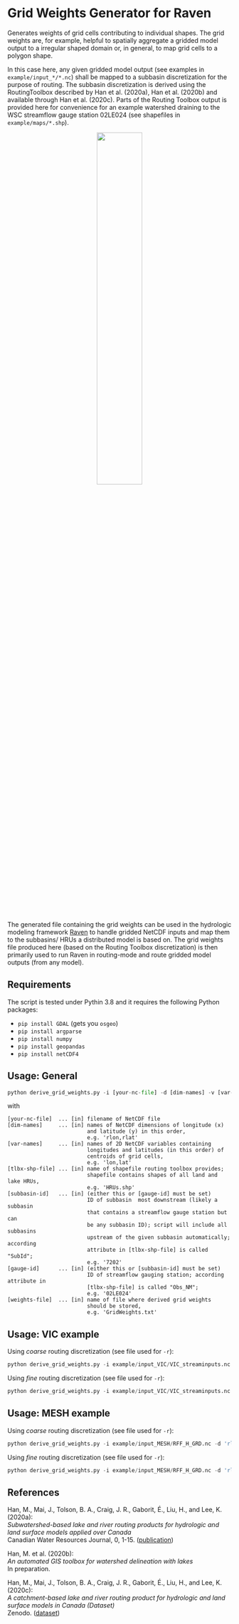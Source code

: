 # Grid Weights Generator for Raven

Generates weights of grid cells contributing to individual shapes. The grid weights are, for example, helpful to spatially aggregate a gridded model output to a irregular shaped domain or, in general, to map grid cells to a polygon shape. 

In this case here, any given gridded model output (see examples in `example/input_*/*.nc`) shall be mapped to a subbasin discretization for the purpose of routing. The subbasin discretization is derived using the RoutingToolbox described by Han et al. (2020a), Han et al. (2020b) and available through Han et al. (2020c). Parts of the Routing Toolbox output is provided here for convenience for an example watershed draining to the WSC streamflow gauge station 02LE024 (see shapefiles in `example/maps/*.shp`).

<p align="center">
   <img src="https://github.com/julemai/GridWeightsGenerator/wiki/images/logos/RavenBanner.png" width="45%" />
</p>

The generated file containing the grid weights can be used in the hydrologic modeling framework [Raven](http://raven.uwaterloo.ca) to handle gridded NetCDF inputs and map them to the subbasins/ HRUs a distributed model is based on. The grid weights file produced here (based on the Routing Toolbox discretization) is then primarily used to run Raven in routing-mode and route gridded model outputs (from any model).

## Requirements

The script is tested under Pythin 3.8 and it requires the following Python packages:
* `pip install GDAL` (gets you `osgeo`)
* `pip install argparse`
* `pip install numpy`
* `pip install geopandas`
* `pip install netCDF4`

## Usage: General

```python
python derive_grid_weights.py -i [your-nc-file] -d [dim-names] -v [var-names] -r [tlbx-shp-file] -s [subbasin-id] -b [gauge-id] -o [weights-file]	
```
with
```
[your-nc-file]  ... [in] filename of NetCDF file
[dim-names]     ... [in] names of NetCDF dimensions of longitude (x) 
                         and latitude (y) in this order, 
                         e.g. 'rlon,rlat'
[var-names]     ... [in] names of 2D NetCDF variables containing 
                         longitudes and latitudes (in this order) of 
                         centroids of grid cells, 
                         e.g. 'lon,lat'
[tlbx-shp-file] ... [in] name of shapefile routing toolbox provides; 
                         shapefile contains shapes of all land and lake HRUs,
                         e.g. 'HRUs.shp'
[subbasin-id]   ... [in] (either this or [gauge-id] must be set)
                         ID of subbasin  most downstream (likely a subbasin 
                         that contains a streamflow gauge station but can 
                         be any subbasin ID); script will include all subbasins 
                         upstream of the given subbasin automatically; according 
                         attribute in [tlbx-shp-file] is called "SubId"; 
                         e.g. '7202'
[gauge-id]      ... [in] (either this or [subbasin-id] must be set)
                         ID of streamflow gauging station; according attribute in 
                         [tlbx-shp-file] is called "Obs_NM"; 
                         e.g. '02LE024'
[weights-file]	... [in] name of file where derived grid weights 
                         should be stored, 
                         e.g. 'GridWeights.txt'
```

## Usage: VIC example

Using _coarse_ routing discretization (see file used for `-r`):
```python
python derive_grid_weights.py -i example/input_VIC/VIC_streaminputs.nc -d 'lon,lat' -v 'lon,lat' -r example/maps/HRUs_coarse.shp -b 02LE024 -o example/input_VIC/GridWeights.txt
```

Using _fine_ routing discretization (see file used for `-r`):
```python
python derive_grid_weights.py -i example/input_VIC/VIC_streaminputs.nc -d 'lon,lat' -v 'lon,lat' -r example/maps/HRUs_fine.shp -b 02LE024 -o example/input_VIC/GridWeights.txt
```

## Usage: MESH example

Using _coarse_ routing discretization (see file used for `-r`):
```python
python derive_grid_weights.py -i example/input_MESH/RFF_H_GRD.nc -d 'rlon,rlat' -v 'longitude,latitude' -r example/maps/HRUs_coarse.shp -b 02LE024 -o example/input_MESH/GridWeights_RFF_H_GRD.txt
```

Using _fine_ routing discretization (see file used for `-r`):
```python
python derive_grid_weights.py -i example/input_MESH/RFF_H_GRD.nc -d 'rlon,rlat' -v 'longitude,latitude' -r example/maps/HRUs_fine.shp -b 02LE024 -o example/input_MESH/GridWeights_RFF_H_GRD.txt
```


## References

Han, M., Mai, J., Tolson, B. A., Craig, J. R., Gaborit, É., Liu, H., and Lee, K. (2020a): <br>
_Subwatershed-based lake and river routing products for hydrologic and land surface models applied over Canada_  <br>
Canadian Water Resources Journal, 0, 1-15. ([publication](https://doi.org/10.1080/07011784.2020.1772116))

Han, M. et al. (2020b): <br>
_An automated GIS toolbox for watershed delineation with lakes_  <br>
In preparation.  

Han, M., Mai, J., Tolson, B. A., Craig, J. R., Gaborit, É., Liu, H., and Lee, K. (2020c): <br>
_A catchment-based lake and river routing product for hydrologic and land surface models in Canada (Dataset)_  <br>
Zenodo. ([dataset](https://doi.org/10.5281/zenodo.3667677))
